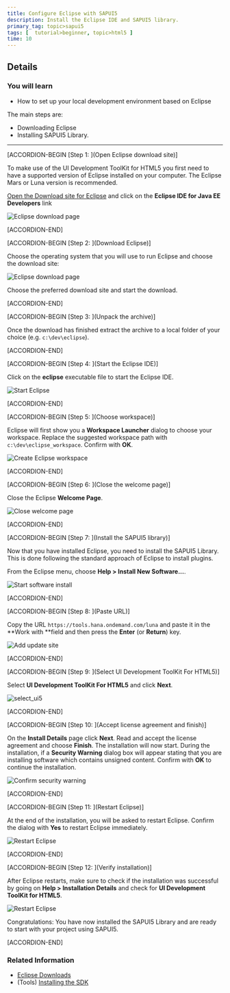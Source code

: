 ```yaml
---
title: Configure Eclipse with SAPUI5
description: Install the Eclipse IDE and SAPUI5 library.
primary_tag: topic>sapui5
tags: [  tutorial>beginner, topic>html5 ]
time: 10
---
```


## Details
### You will learn
- How to set up your local development environment based on Eclipse

The main steps are:

  - Downloading Eclipse
  - Installing SAPUI5 Library.

---

[ACCORDION-BEGIN [Step 1: ](Open Eclipse download site)]

To make use of the UI Development ToolKit for HTML5 you first need to have a supported version of Eclipse installed on your computer. The Eclipse Mars or Luna version is recommended.

[Open the Download site for Eclipse](http://eclipse.org/downloads) and click on the **Eclipse IDE for Java EE Developers** link

![Eclipse download page](jav100-1-find-eclipse-mars.png)


[ACCORDION-END]

[ACCORDION-BEGIN [Step 2: ](Download Eclipse)]

Choose the operating system that you will use to run Eclipse and choose the download site:

![Eclipse download page](jav100-1-choose_os.png)

Choose the preferred download site and start the download.


[ACCORDION-END]

[ACCORDION-BEGIN [Step 3: ](Unpack the archive)]

Once the download has finished extract the archive to a local folder of your choice (e.g. `c:\dev\eclipse`).


[ACCORDION-END]

[ACCORDION-BEGIN [Step 4: ](Start the Eclipse IDE)]

Click on the **eclipse** executable file to start the Eclipse IDE.

![Start Eclipse](jav100-1-start_eclipse.png)


[ACCORDION-END]

[ACCORDION-BEGIN [Step 5: ](Choose workspace)]

Eclipse will first show you a **Workspace Launcher** dialog to choose your workspace. Replace the suggested workspace path with `c:\dev\eclipse_workspace`. Confirm with **OK**.

![Create Eclipse workspace](jav100-1-create_workspace.png)


[ACCORDION-END]

[ACCORDION-BEGIN [Step 6: ](Close the welcome page)]

Close the Eclipse **Welcome Page**.

![Close welcome page](jav100-1-close_welcome.png)


[ACCORDION-END]

[ACCORDION-BEGIN [Step 7: ](Install the SAPUI5 library)]

Now that you have installed Eclipse, you need to install the SAPUI5 Library. This is done following the standard approach of Eclipse to install plugins.

From the Eclipse menu, choose **Help > Install New Software...**.

![Start software install](install_new.png)


[ACCORDION-END]

[ACCORDION-BEGIN [Step 8: ](Paste URL)]

Copy the URL `https://tools.hana.ondemand.com/luna` and paste it in the **Work with **field and then press the **Enter** (or **Return**) key.

![Add update site](jav100-1-add_update_site.png)


[ACCORDION-END]

[ACCORDION-BEGIN [Step 9: ](Select UI Development ToolKit For HTML5)]

Select **UI Development ToolKit For HTML5** and click **Next**.

![select_ui5](ui5_select.png)


[ACCORDION-END]

[ACCORDION-BEGIN [Step 10: ](Accept license agreement and finish)]

On the **Install Details** page click **Next**. Read and accept the license agreement and choose **Finish**. The installation will now start. During the installation, if a **Security Warning** dialog box will appear stating that you are installing software which contains unsigned content. Confirm with **OK** to continue the installation.

![Confirm security warning](jav100-1-confirm_security_warning.png)


[ACCORDION-END]

[ACCORDION-BEGIN [Step 11: ](Restart Eclipse)]

At the end of the installation, you will be asked to restart Eclipse. Confirm the dialog with **Yes** to restart Eclipse immediately.

![Restart Eclipse](jav100-1-restart_eclipse.png)


[ACCORDION-END]

[ACCORDION-BEGIN [Step 12: ](Verify installation)]

After Eclipse restarts, make sure to check if the installation was successful by going on **Help > Installation Details** and check for **UI Development ToolKit for HTML5**.

![Restart Eclipse](install_check.png)

Congratulations: You have now installed the SAPUI5 Library and are ready to start with your project using SAPUI5.


[ACCORDION-END]


### Related Information
- [Eclipse Downloads](http://www.eclipse.org/downloads)
- (Tools) [Installing the SDK](https://tools.hana.ondemand.com)
